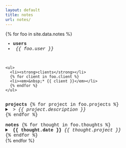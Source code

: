 ```yaml
---
layout: default
title: notes
url: notes/
---
```

{% for foo in site.data.notes %}  

<div style="font-family: courier new" class="col12 pad1">
  
  <div> <!--users, clients-->
    <ul>
      <li><strong>users</strong></li>
      <li><em>&nbsp;{{ foo.user }}</em></li>
    </ul>
    <br>
    
    <ul>
      <li><strong>clients</strong></li>
      {% for client in foo.client %}
      <li><em>&nbsp;* {{ client }}</em></li>
      {% endfor %}  
    </ul>
  </div>
  <br>
  
  <div> <!--projects-->
    <strong>projects</strong>   
      {% for project in foo.projects %}  
      <details>     
        <span>&nbsp;<strong>{{ project.project }}</strong><span class="date fr">&nbsp;{{ project.client }}</span></span>
        <summary>
          <em>&nbsp;>&nbsp;{{ project.description }}</em>      
        </summary>   
        <br>
        <span markdown="1">{{ project.todo }}</span>      
        <br>
      </details>  
      {% endfor %}   
  </div>
  <br>
 
  <div> <!--notes-->
    <strong>notes</strong>
    {% for thought in foo.thoughts %}  
    <details>  
      <summary>  
        <strong>&nbsp;{{ thought.date }}</strong>&nbsp;<em class="fr">{{ thought.project }}</em>  
      </summary>
      <br>
      <span markdown="1">{{ thought.note }}</span>
      <br>
    </details>    
    {% endfor %}    
  </div>
  
</div>  
{% endfor %}  
